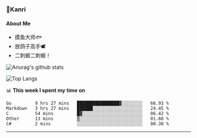 ### 🌱Kanri
#### About Me
- 摸鱼大师🐟
- 放鸽子高手🕊
- 二刺螈二刺螈！

![Anurag's github stats](https://github-readme-stats.vercel.app/api?username=Yiwen-Chan&show_icons=true&theme=vue)

![Top Langs](https://github-readme-stats.vercel.app/api/top-langs/?username=Yiwen-Chan&layout=compact&theme=vue)

📊 **This week I spent my time on**
<!--START_SECTION:waka-->
```text
Go         9 hrs 27 mins   ████████████████▓░░░░░░░░   66.93 % 
Markdown   3 hrs 27 mins   ██████░░░░░░░░░░░░░░░░░░░   24.45 % 
C          54 mins         █▓░░░░░░░░░░░░░░░░░░░░░░░   06.42 % 
Other      13 mins         ▒░░░░░░░░░░░░░░░░░░░░░░░░   01.60 % 
C#         2 mins          ░░░░░░░░░░░░░░░░░░░░░░░░░   00.30 % 
```
<!--END_SECTION:waka-->

***

